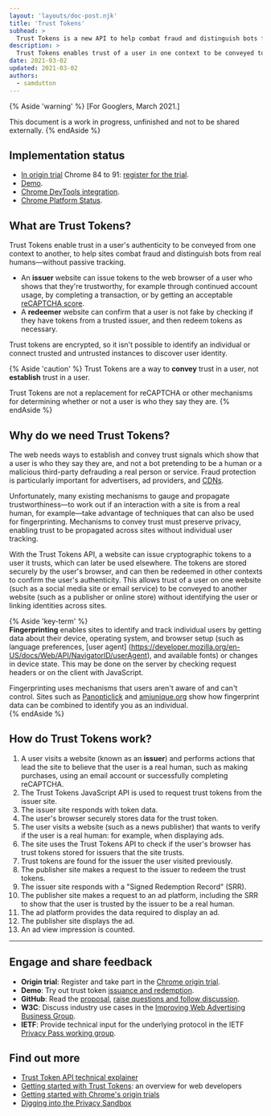 ```yaml
---
layout: 'layouts/doc-post.njk'
title: 'Trust Tokens'
subhead: >
  Trust Tokens is a new API to help combat fraud and distinguish bots from real humans, without passive tracking.
description: >
  Trust Tokens enables trust of a user in one context to be conveyed to another context, without identifying the user or linking the two identities. The API enables an origin to issue cryptographic tokens to a user it trusts. The tokens are stored by the user's browser. The browser can then use the tokens in other contexts to evaluate the user's authenticity. 
date: 2021-03-02
updated: 2021-03-02
authors:
  - samdutton
---
```


{% Aside 'warning' %}
[For Googlers, March 2021.]

This document is a work in progress, unfinished and not to be shared externally.
{% endAside %}


## Implementation status

* [In origin trial](https://web.dev/origin-trials/) Chrome 84 to 91: [register for the trial](https://developer.chrome.com/origintrials/#/view_trial/2479231594867458049).
* [Demo](https://trust-token-demo.glitch.me/).
* [Chrome DevTools integration](https://developers.google.com/web/updates/2021/01/devtools?utm_source=devtools#trust-token).
* [Chrome Platform Status](https://www.chromestatus.com/feature/5078049450098688).


## What are Trust Tokens?

Trust Tokens enable trust in a user's authenticity to be conveyed from one context to another, to 
help sites combat fraud and distinguish bots from real humans—without passive tracking.

* An **issuer** website can issue tokens to the web browser of a user who shows that they're
trustworthy, for example through continued account usage, by completing a transaction, or by getting
an acceptable [reCAPTCHA score](https://developers.google.com/recaptcha).
* A **redeemer** website can confirm that a user is not fake by checking if they have tokens from a
trusted issuer, and then redeem tokens as necessary.

Trust tokens are encrypted, so it isn't possible to identify an individual or connect trusted and 
untrusted instances to discover user identity.

{% Aside 'caution' %}
Trust Tokens are a way to **convey** trust in a user, not **establish** trust in a user. 

Trust Tokens are not a replacement for reCAPTCHA or other mechanisms for determining whether or not 
a user is who they say they are.
{% endAside %}


## Why do we need Trust Tokens?

The web needs ways to establish and convey trust signals which show that a user is who they say 
they are, and not a bot pretending to be a human or a malicious third-party defrauding a real person
or service. Fraud protection is particularly important for advertisers, ad providers, and 
[CDNs](https://www.cloudflare.com/en-gb/learning/cdn/what-is-a-cdn/).   

Unfortunately, many existing mechanisms to gauge and propagate trustworthiness—to work out if an 
interaction with a site is from a real human, for example—take advantage of techniques that can also 
be used for fingerprinting. Mechanisms to convey trust must preserve privacy, enabling trust to be 
propagated across sites without individual user tracking.

With the Trust Tokens API, a website can issue cryptographic tokens to a user it trusts, which can 
later be used elsewhere. The tokens are stored securely by the user's browser, and can then be 
redeemed in other contexts to confirm the user's authenticity. This allows trust of a user on one 
website (such as a social media site or email service) to be conveyed to another website (such as a 
publisher or online store) without identifying the user or linking identities across sites.
  
{% Aside 'key-term' %}  
**Fingerprinting** enables sites to identify and track individual users by getting data about their
device, operating system, and browser setup (such as language preferences, [user agent]
(https://developer.mozilla.org/en-US/docs/Web/API/NavigatorID/userAgent), and available fonts) or 
changes in device state. This may be done on the server by checking request headers or on the client
with JavaScript.

Fingerprinting uses mechanisms that users aren't aware of and can't control. Sites such as 
[Panopticlick](https://panopticlick.eff.org/) and [amiunique.org](https://amiunique.org/) show how
fingerprint data can be combined to identify you as an individual.  
{% endAside %} 


## How do Trust Tokens work?

1. A user visits a website (known as an **issuer**) and performs actions that lead the site to 
believe that the user is a real human, such as making purchases, using an email account or 
successfully completing reCAPTCHA.
1. The Trust Tokens JavaScript API is used to request trust tokens from the issuer site.
1. The issuer site responds with token data.
1. The user's browser securely stores data for the trust token.
1. The user visits a website (such as a news publisher) that wants to verify if the user is a real 
human: for example, when displaying ads.
1. The site uses the Trust Tokens API to check if the user's browser has trust tokens stored for 
issuers that the site trusts.
1. Trust tokens are found for the issuer the user visited previously.
1. The publisher site makes a request to the issuer to redeem the trust tokens.
1. The issuer site responds with a "Signed Redemption Record" (SRR).
1. The publisher site makes a request to an ad platform, including the SRR to show that the user is 
trusted by the issuer to be a real human.
1. The ad platform provides the data required to display an ad.
1. The publisher site displays the ad.
1. An ad view impression is counted.

---

## Engage and share feedback

* **Origin trial**: Register and take part in the [Chrome origin trial](https://developer.chrome.com/origintrials/#/view_trial/2479231594867458049).
* **Demo**: Try out trust token [issuance and redemption](https://trust-token-demo.glitch.me/).
* **GitHub**: Read the [proposal](https://github.com/WICG/trust-token-api), [raise questions and 
follow discussion](https://github.com/WICG/trust-token-api/issues).
* **W3C**: Discuss industry use cases in the [Improving Web Advertising Business&nbsp;Group](https://www.w3.org/community/web-adv/participants).
* **IETF**: Provide technical input for the underlying protocol in the IETF 
[Privacy&nbsp;Pass&nbsp;working group](https://datatracker.ietf.org/wg/privacypass/about/).


## Find out more

* [Trust Token API technical explainer](https://github.com/dvorak42/trust-token-api)
* [Getting started with Trust Tokens](https://web.dev/trust-tokens/): an overview for web developers
* [Getting started with Chrome's origin trials](https://web.dev/origin-trials)
* [Digging into the Privacy Sandbox](https://web.dev/digging-into-the-privacy-sandbox)


